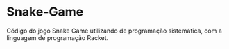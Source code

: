 # Snake-Game
Código do jogo Snake Game utilizando de programação sistemática, com a linguagem de programação Racket.
